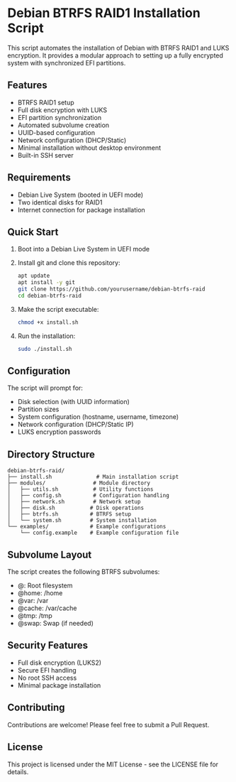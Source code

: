 # Debian BTRFS RAID1 Installation Script

This script automates the installation of Debian with BTRFS RAID1 and LUKS encryption. It provides a modular approach to setting up a fully encrypted system with synchronized EFI partitions.

## Features

- BTRFS RAID1 setup
- Full disk encryption with LUKS
- EFI partition synchronization
- Automated subvolume creation
- UUID-based configuration
- Network configuration (DHCP/Static)
- Minimal installation without desktop environment
- Built-in SSH server

## Requirements

- Debian Live System (booted in UEFI mode)
- Two identical disks for RAID1
- Internet connection for package installation

## Quick Start

1. Boot into a Debian Live System in UEFI mode
2. Install git and clone this repository:
   ```bash
   apt update
   apt install -y git
   git clone https://github.com/yourusername/debian-btrfs-raid
   cd debian-btrfs-raid
   ```

3. Make the script executable:
   ```bash
   chmod +x install.sh
   ```

4. Run the installation:
   ```bash
   sudo ./install.sh
   ```

## Configuration

The script will prompt for:
- Disk selection (with UUID information)
- Partition sizes
- System configuration (hostname, username, timezone)
- Network configuration (DHCP/Static IP)
- LUKS encryption passwords

## Directory Structure

```
debian-btrfs-raid/
├── install.sh              # Main installation script
├── modules/               # Module directory
│   ├── utils.sh           # Utility functions
│   ├── config.sh          # Configuration handling
│   ├── network.sh         # Network setup
│   ├── disk.sh           # Disk operations
│   ├── btrfs.sh          # BTRFS setup
│   └── system.sh         # System installation
└── examples/             # Example configurations
    └── config.example    # Example configuration file
```

## Subvolume Layout

The script creates the following BTRFS subvolumes:
- @: Root filesystem
- @home: /home
- @var: /var
- @cache: /var/cache
- @tmp: /tmp
- @swap: Swap (if needed)

## Security Features

- Full disk encryption (LUKS2)
- Secure EFI handling
- No root SSH access
- Minimal package installation

## Contributing

Contributions are welcome! Please feel free to submit a Pull Request.

## License

This project is licensed under the MIT License - see the LICENSE file for details.

